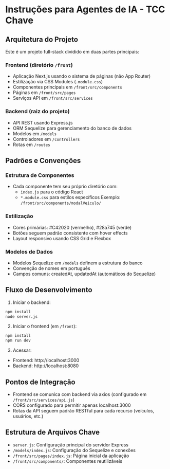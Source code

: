 # Instruções para Agentes de IA - TCC Chave

## Arquitetura do Projeto

Este é um projeto full-stack dividido em duas partes principais:

### Frontend (diretório `/front`)
- Aplicação Next.js usando o sistema de páginas (não App Router)
- Estilização via CSS Modules (`.module.css`)
- Componentes principais em `/front/src/components`
- Páginas em `/front/src/pages`
- Serviços API em `/front/src/services`

### Backend (raiz do projeto)
- API REST usando Express.js
- ORM Sequelize para gerenciamento do banco de dados
- Modelos em `/models`
- Controladores em `/controllers`
- Rotas em `/routes`

## Padrões e Convenções

### Estrutura de Componentes
- Cada componente tem seu próprio diretório com:
  - `index.js` para o código React
  - `*.module.css` para estilos específicos
  Exemplo: `/front/src/components/modalVeiculo/`

### Estilização
- Cores primárias: #C42020 (vermelho), #28a745 (verde)
- Botões seguem padrão consistente com hover effects
- Layout responsivo usando CSS Grid e Flexbox

### Modelos de Dados
- Modelos Sequelize em `/models` definem a estrutura do banco
- Convenção de nomes em português
- Campos comuns: createdAt, updatedAt (automáticos do Sequelize)

## Fluxo de Desenvolvimento

1. Iniciar o backend:
```bash
npm install
node server.js
```

2. Iniciar o frontend (em `/front`):
```bash
npm install
npm run dev
```

3. Acessar:
- Frontend: http://localhost:3000
- Backend: http://localhost:8080

## Pontos de Integração

- Frontend se comunica com backend via axios (configurado em `/front/src/services/api.js`)
- CORS configurado para permitir apenas localhost:3000
- Rotas da API seguem padrão RESTful para cada recurso (veículos, usuários, etc.)

## Estrutura de Arquivos Chave
- `server.js`: Configuração principal do servidor Express
- `/models/index.js`: Configuração do Sequelize e conexões
- `/front/src/pages/index.js`: Página inicial da aplicação
- `/front/src/components/`: Componentes reutilizáveis
